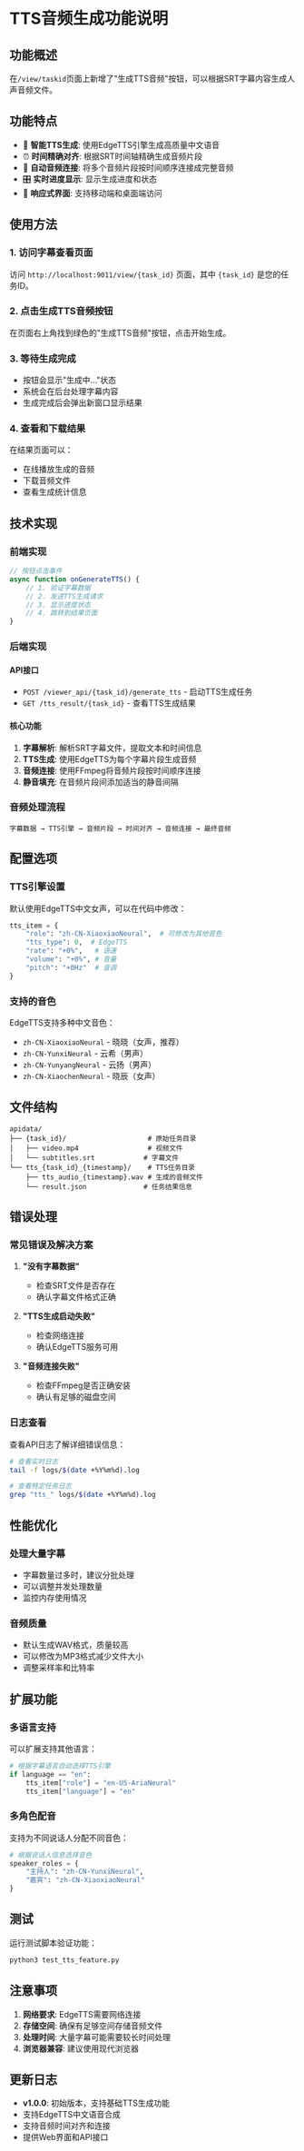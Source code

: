 # TTS音频生成功能说明

## 功能概述

在`/view/taskid`页面上新增了"生成TTS音频"按钮，可以根据SRT字幕内容生成人声音频文件。

## 功能特点

- 🎵 **智能TTS生成**: 使用EdgeTTS引擎生成高质量中文语音
- ⏰ **时间精确对齐**: 根据SRT时间轴精确生成音频片段
- 🔗 **自动音频连接**: 将多个音频片段按时间顺序连接成完整音频
- 🎛️ **实时进度显示**: 显示生成进度和状态
- 📱 **响应式界面**: 支持移动端和桌面端访问

## 使用方法

### 1. 访问字幕查看页面

访问 `http://localhost:9011/view/{task_id}` 页面，其中 `{task_id}` 是您的任务ID。

### 2. 点击生成TTS音频按钮

在页面右上角找到绿色的"生成TTS音频"按钮，点击开始生成。

### 3. 等待生成完成

- 按钮会显示"生成中..."状态
- 系统会在后台处理字幕内容
- 生成完成后会弹出新窗口显示结果

### 4. 查看和下载结果

在结果页面可以：
- 在线播放生成的音频
- 下载音频文件
- 查看生成统计信息

## 技术实现

### 前端实现

```javascript
// 按钮点击事件
async function onGenerateTTS() {
    // 1. 验证字幕数据
    // 2. 发送TTS生成请求
    // 3. 显示进度状态
    // 4. 跳转到结果页面
}
```

### 后端实现

#### API接口
- `POST /viewer_api/{task_id}/generate_tts` - 启动TTS生成任务
- `GET /tts_result/{task_id}` - 查看TTS生成结果

#### 核心功能
1. **字幕解析**: 解析SRT字幕文件，提取文本和时间信息
2. **TTS生成**: 使用EdgeTTS为每个字幕片段生成音频
3. **音频连接**: 使用FFmpeg将音频片段按时间顺序连接
4. **静音填充**: 在音频片段间添加适当的静音间隔

### 音频处理流程

```
字幕数据 → TTS引擎 → 音频片段 → 时间对齐 → 音频连接 → 最终音频
```

## 配置选项

### TTS引擎设置

默认使用EdgeTTS中文女声，可以在代码中修改：

```python
tts_item = {
    "role": "zh-CN-XiaoxiaoNeural",  # 可修改为其他音色
    "tts_type": 0,  # EdgeTTS
    "rate": "+0%",   # 语速
    "volume": "+0%", # 音量
    "pitch": "+0Hz"  # 音调
}
```

### 支持的音色

EdgeTTS支持多种中文音色：
- `zh-CN-XiaoxiaoNeural` - 晓晓（女声，推荐）
- `zh-CN-YunxiNeural` - 云希（男声）
- `zh-CN-YunyangNeural` - 云扬（男声）
- `zh-CN-XiaochenNeural` - 晓辰（女声）

## 文件结构

```
apidata/
├── {task_id}/                    # 原始任务目录
│   ├── video.mp4                 # 视频文件
│   └── subtitles.srt            # 字幕文件
└── tts_{task_id}_{timestamp}/    # TTS任务目录
    ├── tts_audio_{timestamp}.wav # 生成的音频文件
    └── result.json              # 任务结果信息
```

## 错误处理

### 常见错误及解决方案

1. **"没有字幕数据"**
   - 检查SRT文件是否存在
   - 确认字幕文件格式正确

2. **"TTS生成启动失败"**
   - 检查网络连接
   - 确认EdgeTTS服务可用

3. **"音频连接失败"**
   - 检查FFmpeg是否正确安装
   - 确认有足够的磁盘空间

### 日志查看

查看API日志了解详细错误信息：

```bash
# 查看实时日志
tail -f logs/$(date +%Y%m%d).log

# 查看特定任务日志
grep "tts_" logs/$(date +%Y%m%d).log
```

## 性能优化

### 处理大量字幕

- 字幕数量过多时，建议分批处理
- 可以调整并发处理数量
- 监控内存使用情况

### 音频质量

- 默认生成WAV格式，质量较高
- 可以修改为MP3格式减少文件大小
- 调整采样率和比特率

## 扩展功能

### 多语言支持

可以扩展支持其他语言：

```python
# 根据字幕语言自动选择TTS引擎
if language == "en":
    tts_item["role"] = "en-US-AriaNeural"
    tts_item["language"] = "en"
```

### 多角色配音

支持为不同说话人分配不同音色：

```python
# 根据说话人信息选择音色
speaker_roles = {
    "主持人": "zh-CN-YunxiNeural",
    "嘉宾": "zh-CN-XiaoxiaoNeural"
}
```

## 测试

运行测试脚本验证功能：

```bash
python3 test_tts_feature.py
```

## 注意事项

1. **网络要求**: EdgeTTS需要网络连接
2. **存储空间**: 确保有足够空间存储音频文件
3. **处理时间**: 大量字幕可能需要较长时间处理
4. **浏览器兼容**: 建议使用现代浏览器

## 更新日志

- **v1.0.0**: 初始版本，支持基础TTS生成功能
- 支持EdgeTTS中文语音合成
- 支持音频时间对齐和连接
- 提供Web界面和API接口
